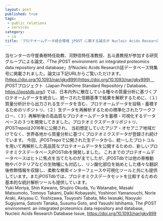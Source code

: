 ```yaml
---
layout: post
published: true
tags:
 - public_relations
 - services
category:
 - ja
title: 'プロテオームデータ統合環境 jPOST に関する論文が Nucleic Acids Research 誌データベース特集号に掲載されました'
---
```

当センターの守屋勇樹特任助教、河野信特任准教授、五斗進教授が参加する研究グループによる論文、「The jPOST environment: an integrated proteomics data repository and database」がNucleic Acids Research誌データベース特集号に掲載されました。論文は下記URLからご覧いただけます。
[https://doi.org/10.1093/nar/gky899](https://doi.org/10.1093/nar/gky899)　
<br />
jPOSTプロジェクト（Japan ProteOme Standard Repository / Database、https://jpostdb.org/) では、日本内外に散在している種々の質量分析に基づくプロテオームデータを統合し、統一された信頼基準で結果を解釈するために、（１）質量分析計から出力される生データを含む、プロテオームデータを投稿・蓄積するためのリポジトリ、（２）生データを再解析するための標準化されたワークフロー、（３）再解析後の高品質なプロテオームデータを蓄積・可視化するデータベースの３つを開発してきました。プロテオミクスデータリポジトリ、jPOSTrepoは2016年に公開され、 当初想定していたアジア・オセアニア地域だけでなく、世界各地から質量分析に基づくプロテオミクスデータが登録され続けています。 今回、jPOSTrepoで公開された生データから、統一したプロトコルを用いて再解析した高品質なプロテオームデータを公開するための、新しいプロテオミクスデータベースjPOSTdbを開発しました。 これまでのプロテオームデータベースはヒトに焦点を当てたものが主でしたが、jPOSTdbでは他の脊椎動物やバクテリアなどの生物種にも対応し、リン酸化部位を始めとした様々な翻訳後修飾情報を収録し、柔軟な検索インターフェースや可視化ツールと共にも提供しています。またjPOSTdbでは、プロテオミクスデータセットを比較するための基本的な統計解析ツールも提供しています。
<br />
Yuki Moriya, Shin Kawano, Shujiro Okuda, Yu Watanabe, Masaki Matsumoto, Tomoyo Takami, Daiki Kobayashi, Yoshinori Yamanouchi, Norie Araki, Akiyasu C. Yoshizawa, Tsuyoshi Tabata, Mio Iwasaki, Naoyuki Sugiyama, Satoshi Tanaka, Susumu Goto, and Yasushi Ishihama, The jPOST environment: an integrated proteomics data repository and database, Nucleic Acids Research Database Issue, https://doi.org/10.1093/nar/gky899
